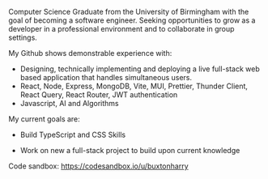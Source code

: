 Computer Science Graduate from the University of Birmingham with the goal of becoming a software engineer. Seeking opportunities to grow as a developer in a professional environment and to collaborate in group settings.


My Github shows demonstrable experience with: 

- Designing, technically implementing and deploying a live full-stack web based application that handles simultaneous users.
- React, Node, Express, MongoDB, Vite, MUI, Prettier, Thunder Client, React Query, React Router, JWT authentication
- Javascript, AI and Algorithms

My current goals are: 

- Build TypeScript and CSS Skills

- Work on new a full-stack project to build upon current knowledge


Code sandbox: https://codesandbox.io/u/buxtonharry
